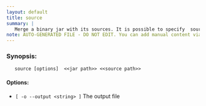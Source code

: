 ```yaml
---
layout: default
title: source
summary: |
   Merge a binary jar with its sources. It is possible to specify  source path
note: AUTO-GENERATED FILE - DO NOT EDIT. You can add manual content via same filename in _ext sub-folder. 
---
```


### Synopsis: #
	   source [options]  <<jar path>> <<source path>>

#### Options: #
- `[ -o --output <string> ]` The output file


